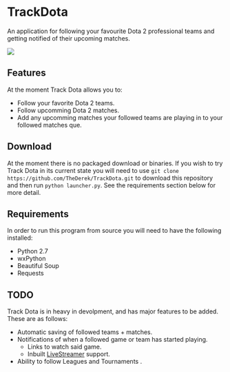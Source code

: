 TrackDota
=========

An application for following your favourite Dota 2 professional teams and getting notified of their upcoming matches.

![](http://i.imgur.com/r0cqzSq.png)

Features
--------
At the moment Track Dota allows you to:
* Follow your favorite Dota 2 teams.
* Follow upcomming Dota 2 matches.
* Add any upcomming matches your followed teams are playing in to your followed matches que.

Download
--------
At the moment there is no packaged download or binaries. If you wish to try Track Dota in its current state you will need to use `git clone https://github.com/TheDerek/TrackDota.git` to download this repository and then run `python launcher.py`. See the requirements section below for more detail.

Requirements
------------
In order to run this program from source you will need to have the following installed:
* Python 2.7
* wxPython
* Beautiful Soup
* Requests

TODO
----
Track Dota is in heavy in devolpment, and has major features to be added. These are as follows:
* Automatic saving of followed teams + matches.
* Notifications of when a followed game or team has started playing.
  * Links to watch said game.
  * Inbuilt [LiveStreamer](https://github.com/chrippa/livestreamer) support.
* Ability to follow Leagues and Tournaments .
